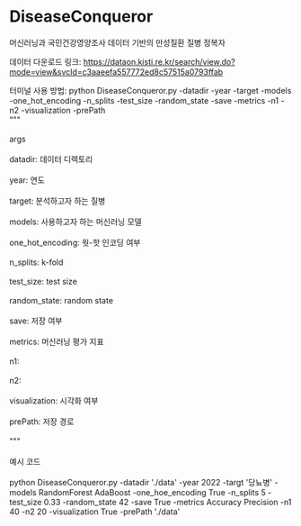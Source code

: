 # DiseaseConqueror
머신러닝과 국민건강영양조사 데이터 기반의 만성질환 질병 정복자

데이터 다운로드 링크: https://dataon.kisti.re.kr/search/view.do?mode=view&svcId=c3aaeefa557772ed8c57515a0793ffab

터미널 사용 방법: 
python DiseaseConqueror.py -datadir -year -target -models -one_hot_encoding -n_splits -test_size -random_state -save -metrics -n1 -n2 -visualization -prePath
<br/>"""<br/>
  <br/>args<br/>
    <br/>datadir: 데이터 디렉토리<br/>
    <br/>year: 연도<br/>
    <br/>target: 분석하고자 하는 질병<br/>
    <br/>models: 사용하고자 하는 머신러닝 모델<br/>
    <br/>one_hot_encoding: 웟-핫 인코딩 여부<br/>
    <br/>n_splits: k-fold<br/>
    <br/>test_size: test size<br/>
    <br/>random_state: random state<br/>
    <br/>save: 저장 여부<br/>
    <br/>metrics: 머신러닝 평가 지표<br/>
    <br/>n1: <br/>
    <br/>n2: <br/>
    <br/>visualization: 시각화 여부<br/>
    <br/>prePath: 저장 경로<br/>
<br/>"""<br/>
<br/>예시 코드<br/>
<br/>python DiseaseConqueror.py -datadir './data' -year 2022 -targt '당뇨병' -models RandomForest AdaBoost -one_hoe_encoding True -n_splits 5 -test_size 0.33 -random_state 42 -save True -metrics Accuracy Precision -n1 40 -n2 20 -visualization True -prePath './data'<br/>
